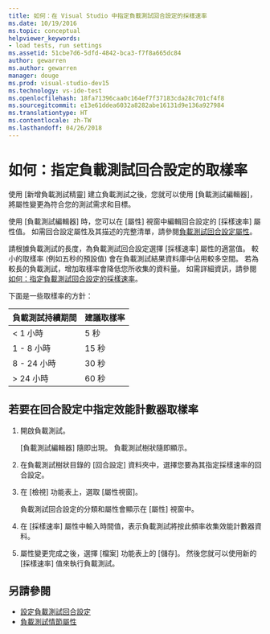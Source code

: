 ```yaml
---
title: 如何：在 Visual Studio 中指定負載測試回合設定的採樣速率
ms.date: 10/19/2016
ms.topic: conceptual
helpviewer_keywords:
- load tests, run settings
ms.assetid: 51cbe7d6-5dfd-4842-bca3-f7f8a665dc84
author: gewarren
ms.author: gewarren
manager: douge
ms.prod: visual-studio-dev15
ms.technology: vs-ide-test
ms.openlocfilehash: 18fa71396caa0c164ef7f37183cda28c701cf4f8
ms.sourcegitcommit: e13e61ddea6032a8282abe16131d9e136a927984
ms.translationtype: HT
ms.contentlocale: zh-TW
ms.lasthandoff: 04/26/2018
---
```

# <a name="how-to-specify-the-sample-rate-for-a-load-test-run-setting"></a>如何：指定負載測試回合設定的取樣率

使用 [新增負載測試精靈] 建立負載測試之後，您就可以使用 [負載測試編輯器]，將屬性變更為符合您的測試需求和目標。

使用 [負載測試編輯器] 時，您可以在 [屬性] 視窗中編輯回合設定的 [採樣速率] 屬性值。 如需回合設定屬性及其描述的完整清單，請參閱[負載測試回合設定屬性](../test/load-test-run-settings-properties.md)。

請根據負載測試的長度，為負載測試回合設定選擇 [採樣速率] 屬性的適當值。 較小的取樣率 (例如五秒的預設值) 會在負載測試結果資料庫中佔用較多空間。 若為較長的負載測試，增加取樣率會降低您所收集的資料量。 如需詳細資訊，請參閱[如何：指定負載測試回合設定的採樣速率](../test/how-to-specify-the-sample-rate-for-a-load-test.md)。

下面是一些取樣率的方針：

|負載測試持續期間|建議取樣率|
|------------------------|-----------------------------|
|\< 1 小時|5 秒|
|1 - 8 小時|15 秒|
|8 - 24 小時|30 秒|
|> 24 小時|60 秒|

## <a name="to-specify-performance-counter-sampling-rate-in-a-run-setting"></a>若要在回合設定中指定效能計數器取樣率

1.  開啟負載測試。

     [負載測試編輯器] 隨即出現。 負載測試樹狀隨即顯示。

2.  在負載測試樹狀目錄的 [回合設定] 資料夾中，選擇您要為其指定採樣速率的回合設定。

3.  在 [檢視] 功能表上，選取 [屬性視窗]。

     負載測試回合設定的分類和屬性會顯示在 [屬性] 視窗中。

4.  在 [採樣速率] 屬性中輸入時間值，表示負載測試將按此頻率收集效能計數器資料。

5.  屬性變更完成之後，選擇 [檔案] 功能表上的 [儲存]。 然後您就可以使用新的 [採樣速率] 值來執行負載測試。

## <a name="see-also"></a>另請參閱

- [設定負載測試回合設定](../test/configure-load-test-run-settings.md)
- [負載測試情節屬性](../test/load-test-scenario-properties.md)
